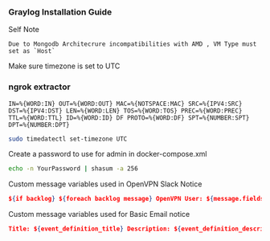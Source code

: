 ### Graylog Installation Guide


Self Note

```
Due to Mongodb Architecrure incompatibilities with AMD , VM Type must set as `Host`
```
Make sure timezone is set to UTC

### ngrok extractor

`IN=%{WORD:IN} OUT=%{WORD:OUT} MAC=%{NOTSPACE:MAC} SRC=%{IPV4:SRC} DST=%{IPV4:DST} LEN=%{WORD:LEN} TOS=%{WORD:TOS} PREC=%{WORD:PREC} TTL=%{WORD:TTL} ID=%{WORD:ID} DF PROTO=%{WORD:DF} SPT=%{NUMBER:SPT} DPT=%{NUMBER:DPT}`

```bash
sudo timedatectl set-timezone UTC
```

Create a password to use for admin in docker-compose.xml

```bash
echo -n YourPassword | shasum -a 256
```

Custom message variables used in OpenVPN Slack Notice

```json
${if backlog} ${foreach backlog message} OpenVPN User: ${message.fields.client_username} Logged In via : ${message.fields.client_ip} at ${event.timestamp} ${end} ${end}
```
Custom message variables used for Basic Email notice

```json
Title: ${event_definition_title} Description: ${event_definition_description} Timestamp: ${event.timestamp} Message: ${event.message} ${if backlog} ${foreach backlog message} ${message.message} ${end} ${end} 
```
